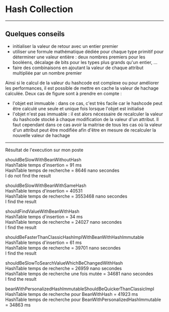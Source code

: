 # Hash Collection
---
## Quelques conseils

- initialiser la valeur de retour avec un entier premier
- utiliser une formule mathématique dédiée pour chaque type primitif pour déterminer une valeur entière : deux nombres premiers pour les booléens, décalage de bits pour les types plus grands qu'un entier, ...
- faire des combinaisons en ajoutant la valeur de chaque attribut multipliée par un nombre premier

Ainsi si le calcul de la valeur du hashcode est complexe ou pour améliorer les performances, il est possible de mettre en cache la valeur de hachage calculée. Deux cas de figure sont à prendre en compte :

- l'objet est immuable : dans ce cas, c'est très facile car le hashcode peut être calculé une seule et unique fois lorsque l'objet est initialisé
- l'objet n'est pas immuable : il est alors nécessaire de recalculer la valeur du hashcode stocké à chaque modification de la valeur d'un attribut. Il faut cependant dans ce cas avoir la maitrise de tous les cas où la valeur d'un attribut peut être modifiée afin d'être en mesure de recalculer la nouvelle valeur de hachage


____
Résultat de l'execution sur mon poste

shouldBeSlowWithBeanWithoutHash  
HashTable temps d'insertion  = 91 ms  
HashTable temps de recherche = 8646 nano secondes  
I do not find the result  
  
shouldBeSlowWithBeanWithSameHash  
HashTable temps d'insertion  = 40531  
HashTable temps de recherche = 3553468 nano secondes  
I find the result  
  
shouldFindValueWithBeanWithHash  
HashTable temps d'insertion  = 34 ms  
HashTable temps de recherche = 24027 nano secondes  
I find the result  
  
shouldBeFasterThanClassicHashImplWithBeanWithHashImmutable  
HashTable temps d'insertion  = 61 ms  
HashTable temps de recherche = 39701 nano secondes  
I find the result  
  
shouldBeSlowToSearchValueWhichBeChangedWithHash  
HashTable temps de recherche = 26959 nano secondes  
HashTable temps de recherche une fois mutée = 34681 nano secondes  
I find the result  
  
beanWithPersonalizedHashImmutableShouldBeQuickerThanClassicImpl  
HashTable temps de recherche pour BeanWithHash  = 41923 ms  
HashTable temps de recherche pour BeanWithPersonalizedHashImmutable  = 34863 ms  


